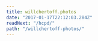 ```yaml
---
title: willchertoff.photos
date: "2017-01-17T22:12:03.284Z"
readNext: "/hcpd/"
path: "/willchertoff-photos/"
---
```


